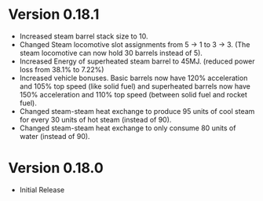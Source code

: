 # Version 0.18.1
 - Increased steam barrel stack size to 10.
 - Changed Steam locomotive slot assignments from 5 -> 1 to 3 -> 3. (The steam locomotive can now hold 30 barrels instead of 5).
 - Increased Energy of superheated steam barrel to 45MJ. (reduced power loss from 38.1% to 7.22%)
 - Increased vehicle bonuses. Basic barrels now have 120% acceleration and 105% top speed (like solid fuel) and superheated barrels now have 150% acceleration and 110% top speed (between solid fuel and rocket fuel).
 - Changed steam-steam heat exchange to produce 95 units of cool steam for every 30 units of hot steam (instead of 90).
 - Changed steam-steam heat exchange to only consume 80 units of water (instead of 90).

# Version 0.18.0
 - Initial Release
 